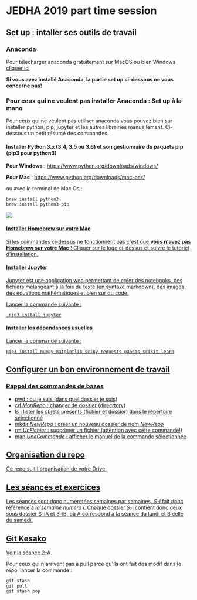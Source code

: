 # JEDHA 2019 part time session

## Set up : intaller ses outils de travail 

### Anaconda

Pour télecharger anaconda gratuitement sur MacOS ou bien Windows [cliquer ici](https://www.anaconda.com/distribution/).

**Si vous avez installé Anaconda, la partie set up ci-dessous ne vous concerne pas!** 

### Pour ceux qui ne veulent pas installer Anaconda  : Set up à la mano
Pour ceux qui ne veulent pas utiliser anaconda vous pouvez bien sur installer python, pip, jupyter et les autres librairies manuellement. Ci-dessous un petit résumé des commandes.
#### Installer Python 3.x (3.4, 3.5 ou 3.6) et son gestionnaire de paquets pip (pip3 pour python3)
**Pour Windows** : <https://www.python.org/downloads/windows/>

**Pour Mac** : <https://www.python.org/downloads/mac-osx/>

ou avec le terminal de Mac Os : 
```
brew install python3
brew install python3-pip
```

<a href ="https://brew.sh/index_fr"> <img src="https://upload.wikimedia.org/wikipedia/commons/3/34/Homebrew_logo.png">

#### Installer Homebrew sur votre Mac 
Si les commandes ci-dessus ne fonctionnent pas c'est que **vous n'avez pas Homebrew sur votre Mac** ! 
Cliquer sur le logo ci-dessus et suivre le tutoriel d'installation. 

#### Installer Jupyter 
Jupyter est une application web permettant de créer des notebooks, des fichiers mélangeant à la fois du texte (en syntaxe markdown), des images, des équations mathématiques et bien sur du code.

Lancer la commande suivante : 
```
 pip3 install jupyter
``` 

#### Installer les dépendances usuelles 
Lancer la commande suivante : 
```
pip3 install numpy matplotlib scipy requests pandas scikit-learn
```


## Configurer un bon environnement de travail

### Rappel des commandes de bases 
- pwd : ou je suis (dans quel dossier je suis) 
- cd *MonRepo* : changer de dossier (direcrtory)
- ls : lister les objets présents (fichier et dossier) dans le répertoire sélectionné
- mkdir *NewRepo* : créer un nouveau dossier de nom *NewRepo*  
- rm *UnFichier* : supprimer un fichier (attention avec cette commande!) 
- man *UneCommande* : afficher le manuel de la commande sélectionnée

## Organisation du repo 
Ce repo suit l'organisation de votre Drive. 

## Les séances et exercices
Les séances sont donc numérotées semaines par semaines, *S-i* fait donc référence à *la semaine numéro i*. Chaque dossier S-i contient donc deux sous dossier S-iA et S-iB, où A correspond à la séance du lundi et B celle du samedi.

## Git Kesako
Voir la [séance 2-A](https://github.com/bdallard/PartTime2k19/tree/master/S2/S2-A).

Pour ceux qui n'arrivent pas à pull parce qu'ils ont fait des modif dans le repo, lancer la commande : 
```
git stash
git pull
git stash pop
```
